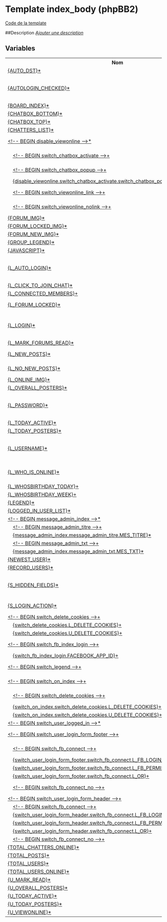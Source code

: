 # Template index_body (phpBB2)

[Code de la template](../../subsilver/index_body.tpl)

##Description
[*Ajouter une description*](https://fa-tvars.appspot.com/tpl/subsilver/index_body)

## Variables

<table><tr><th colspan=4>Nom</th><th>Lignes</th></tr><tr><td colspan=4><a href="https://github.com/Etana/template.list/blob/master/var/AUTO_DST.md#readme">{AUTO_DST}</a><a href="https://fa-tvars.appspot.com/var/AUTO_DST">*</a></td><td><a href="../tpl/src/subsilver/index_body.tpl#L240">240</a></td></tr><tr><td colspan=4><a href="https://github.com/Etana/template.list/blob/master/var/AUTOLOGIN_CHECKED.md#readme">{AUTOLOGIN_CHECKED}</a><a href="https://fa-tvars.appspot.com/var/AUTOLOGIN_CHECKED">*</a></td><td><a href="../tpl/src/subsilver/index_body.tpl#L30">30</a>, <a href="../tpl/src/subsilver/index_body.tpl#L58">58</a>, <a href="../tpl/src/subsilver/index_body.tpl#L121">121</a>, <a href="../tpl/src/subsilver/index_body.tpl#L149">149</a></td></tr><tr><td colspan=4><a href="https://github.com/Etana/template.list/blob/master/var/BOARD_INDEX.md#readme">{BOARD_INDEX}</a><a href="https://fa-tvars.appspot.com/var/BOARD_INDEX">*</a></td><td><a href="../tpl/src/subsilver/index_body.tpl#L84">84</a></td></tr><tr><td colspan=4><a href="https://github.com/Etana/template.list/blob/master/var/CHATBOX_BOTTOM.md#readme">{CHATBOX_BOTTOM}</a><a href="https://fa-tvars.appspot.com/var/CHATBOX_BOTTOM">*</a></td><td><a href="../tpl/src/subsilver/index_body.tpl#L223">223</a></td></tr><tr><td colspan=4><a href="https://github.com/Etana/template.list/blob/master/var/CHATBOX_TOP.md#readme">{CHATBOX_TOP}</a><a href="https://fa-tvars.appspot.com/var/CHATBOX_TOP">*</a></td><td><a href="../tpl/src/subsilver/index_body.tpl#L83">83</a></td></tr><tr><td colspan=4><a href="https://github.com/Etana/template.list/blob/master/var/CHATTERS_LIST.md#readme">{CHATTERS_LIST}</a><a href="https://fa-tvars.appspot.com/var/CHATTERS_LIST">*</a></td><td><a href="../tpl/src/subsilver/index_body.tpl#L208">208</a></td></tr><tr><td colspan=4><a href="https://github.com/Etana/template.list/blob/master/var/disable_viewonline.md#readme">&lt;!-- BEGIN disable_viewonline --&gt;</a><a href="https://fa-tvars.appspot.com/var/disable_viewonline">*</a></td><td><a href="../tpl/src/subsilver/index_body.tpl#L174">174</a>, <a href="../tpl/src/subsilver/index_body.tpl#L222">222</a></td></tr><tr><td colspan=1></td><td colspan=3><a href="https://github.com/Etana/template.list/blob/master/var/disable_viewonline.switch_chatbox_activate.md#readme">&lt;!-- BEGIN switch_chatbox_activate --&gt;</a><a href="https://fa-tvars.appspot.com/var/disable_viewonline.switch_chatbox_activate">+</a></td><td><a href="../tpl/src/subsilver/index_body.tpl#L205">205</a>, <a href="../tpl/src/subsilver/index_body.tpl#L220">220</a></td></tr><tr><td colspan=2></td><td colspan=2><a href="https://github.com/Etana/template.list/blob/master/var/disable_viewonline.switch_chatbox_activate.switch_chatbox_popup.md#readme">&lt;!-- BEGIN switch_chatbox_popup --&gt;</a><a href="https://fa-tvars.appspot.com/var/disable_viewonline.switch_chatbox_activate.switch_chatbox_popup">+</a></td><td><a href="../tpl/src/subsilver/index_body.tpl#L209">209</a>, <a href="../tpl/src/subsilver/index_body.tpl#L216">216</a></td></tr><tr><td colspan=3></td><td colspan=1><a href="https://github.com/Etana/template.list/blob/master/var/disable_viewonline.switch_chatbox_activate.switch_chatbox_popup.U_FRAME_CHATBOX.md#readme">{disable_viewonline.switch_chatbox_activate.switch_chatbox_popup.U_FRAME_CHATBOX}</a><a href="https://fa-tvars.appspot.com/var/disable_viewonline.switch_chatbox_activate.switch_chatbox_popup.U_FRAME_CHATBOX">+</a></td><td><a href="../tpl/src/subsilver/index_body.tpl#L213">213</a></td></tr><tr><td colspan=1></td><td colspan=3><a href="https://github.com/Etana/template.list/blob/master/var/disable_viewonline.switch_viewonline_link.md#readme">&lt;!-- BEGIN switch_viewonline_link --&gt;</a><a href="https://fa-tvars.appspot.com/var/disable_viewonline.switch_viewonline_link">+</a></td><td><a href="../tpl/src/subsilver/index_body.tpl#L178">178</a>, <a href="../tpl/src/subsilver/index_body.tpl#L180">180</a></td></tr><tr><td colspan=1></td><td colspan=3><a href="https://github.com/Etana/template.list/blob/master/var/disable_viewonline.switch_viewonline_nolink.md#readme">&lt;!-- BEGIN switch_viewonline_nolink --&gt;</a><a href="https://fa-tvars.appspot.com/var/disable_viewonline.switch_viewonline_nolink">+</a></td><td><a href="../tpl/src/subsilver/index_body.tpl#L182">182</a>, <a href="../tpl/src/subsilver/index_body.tpl#L184">184</a></td></tr><tr><td colspan=4><a href="https://github.com/Etana/template.list/blob/master/var/FORUM_IMG.md#readme">{FORUM_IMG}</a><a href="https://fa-tvars.appspot.com/var/FORUM_IMG">*</a></td><td><a href="../tpl/src/subsilver/index_body.tpl#L231">231</a></td></tr><tr><td colspan=4><a href="https://github.com/Etana/template.list/blob/master/var/FORUM_LOCKED_IMG.md#readme">{FORUM_LOCKED_IMG}</a><a href="https://fa-tvars.appspot.com/var/FORUM_LOCKED_IMG">*</a></td><td><a href="../tpl/src/subsilver/index_body.tpl#L234">234</a></td></tr><tr><td colspan=4><a href="https://github.com/Etana/template.list/blob/master/var/FORUM_NEW_IMG.md#readme">{FORUM_NEW_IMG}</a><a href="https://fa-tvars.appspot.com/var/FORUM_NEW_IMG">*</a></td><td><a href="../tpl/src/subsilver/index_body.tpl#L228">228</a></td></tr><tr><td colspan=4><a href="https://github.com/Etana/template.list/blob/master/var/GROUP_LEGEND.md#readme">{GROUP_LEGEND}</a><a href="https://fa-tvars.appspot.com/var/GROUP_LEGEND">*</a></td><td><a href="../tpl/src/subsilver/index_body.tpl#L203">203</a></td></tr><tr><td colspan=4><a href="https://github.com/Etana/template.list/blob/master/var/JAVASCRIPT.md#readme">{JAVASCRIPT}</a><a href="https://fa-tvars.appspot.com/var/JAVASCRIPT">*</a></td><td><a href="../tpl/src/subsilver/index_body.tpl#L1">1</a></td></tr><tr><td colspan=4><a href="https://github.com/Etana/template.list/blob/master/var/L_AUTO_LOGIN.md#readme">{L_AUTO_LOGIN}</a><a href="https://fa-tvars.appspot.com/var/L_AUTO_LOGIN">*</a></td><td><a href="../tpl/src/subsilver/index_body.tpl#L31">31</a>, <a href="../tpl/src/subsilver/index_body.tpl#L59">59</a>, <a href="../tpl/src/subsilver/index_body.tpl#L122">122</a>, <a href="../tpl/src/subsilver/index_body.tpl#L150">150</a></td></tr><tr><td colspan=4><a href="https://github.com/Etana/template.list/blob/master/var/L_CLICK_TO_JOIN_CHAT.md#readme">{L_CLICK_TO_JOIN_CHAT}</a><a href="https://fa-tvars.appspot.com/var/L_CLICK_TO_JOIN_CHAT">*</a></td><td><a href="../tpl/src/subsilver/index_body.tpl#L213">213</a></td></tr><tr><td colspan=4><a href="https://github.com/Etana/template.list/blob/master/var/L_CONNECTED_MEMBERS.md#readme">{L_CONNECTED_MEMBERS}</a><a href="https://fa-tvars.appspot.com/var/L_CONNECTED_MEMBERS">+</a></td><td><a href="../tpl/src/subsilver/index_body.tpl#L199">199</a></td></tr><tr><td colspan=4><a href="https://github.com/Etana/template.list/blob/master/var/L_FORUM_LOCKED.md#readme">{L_FORUM_LOCKED}</a><a href="https://fa-tvars.appspot.com/var/L_FORUM_LOCKED">*</a></td><td><a href="../tpl/src/subsilver/index_body.tpl#L234">234</a>, <a href="../tpl/src/subsilver/index_body.tpl#L235">235</a></td></tr><tr><td colspan=4><a href="https://github.com/Etana/template.list/blob/master/var/L_LOGIN.md#readme">{L_LOGIN}</a><a href="https://fa-tvars.appspot.com/var/L_LOGIN">*</a></td><td><a href="../tpl/src/subsilver/index_body.tpl#L38">38</a>, <a href="../tpl/src/subsilver/index_body.tpl#L66">66</a>, <a href="../tpl/src/subsilver/index_body.tpl#L129">129</a>, <a href="../tpl/src/subsilver/index_body.tpl#L157">157</a></td></tr><tr><td colspan=4><a href="https://github.com/Etana/template.list/blob/master/var/L_MARK_FORUMS_READ.md#readme">{L_MARK_FORUMS_READ}</a><a href="https://fa-tvars.appspot.com/var/L_MARK_FORUMS_READ">*</a></td><td><a href="../tpl/src/subsilver/index_body.tpl#L89">89</a></td></tr><tr><td colspan=4><a href="https://github.com/Etana/template.list/blob/master/var/L_NEW_POSTS.md#readme">{L_NEW_POSTS}</a><a href="https://fa-tvars.appspot.com/var/L_NEW_POSTS">*</a></td><td><a href="../tpl/src/subsilver/index_body.tpl#L228">228</a>, <a href="../tpl/src/subsilver/index_body.tpl#L229">229</a></td></tr><tr><td colspan=4><a href="https://github.com/Etana/template.list/blob/master/var/L_NO_NEW_POSTS.md#readme">{L_NO_NEW_POSTS}</a><a href="https://fa-tvars.appspot.com/var/L_NO_NEW_POSTS">*</a></td><td><a href="../tpl/src/subsilver/index_body.tpl#L231">231</a>, <a href="../tpl/src/subsilver/index_body.tpl#L232">232</a></td></tr><tr><td colspan=4><a href="https://github.com/Etana/template.list/blob/master/var/L_ONLINE_IMG.md#readme">{L_ONLINE_IMG}</a><a href="https://fa-tvars.appspot.com/var/L_ONLINE_IMG">*</a></td><td><a href="../tpl/src/subsilver/index_body.tpl#L188">188</a></td></tr><tr><td colspan=4><a href="https://github.com/Etana/template.list/blob/master/var/L_OVERALL_POSTERS.md#readme">{L_OVERALL_POSTERS}</a><a href="https://fa-tvars.appspot.com/var/L_OVERALL_POSTERS">*</a></td><td><a href="../tpl/src/subsilver/index_body.tpl#L99">99</a></td></tr><tr><td colspan=4><a href="https://github.com/Etana/template.list/blob/master/var/L_PASSWORD.md#readme">{L_PASSWORD}</a><a href="https://fa-tvars.appspot.com/var/L_PASSWORD">*</a></td><td><a href="../tpl/src/subsilver/index_body.tpl#L36">36</a>, <a href="../tpl/src/subsilver/index_body.tpl#L64">64</a>, <a href="../tpl/src/subsilver/index_body.tpl#L127">127</a>, <a href="../tpl/src/subsilver/index_body.tpl#L155">155</a></td></tr><tr><td colspan=4><a href="https://github.com/Etana/template.list/blob/master/var/L_TODAY_ACTIVE.md#readme">{L_TODAY_ACTIVE}</a><a href="https://fa-tvars.appspot.com/var/L_TODAY_ACTIVE">*</a></td><td><a href="../tpl/src/subsilver/index_body.tpl#L97">97</a></td></tr><tr><td colspan=4><a href="https://github.com/Etana/template.list/blob/master/var/L_TODAY_POSTERS.md#readme">{L_TODAY_POSTERS}</a><a href="https://fa-tvars.appspot.com/var/L_TODAY_POSTERS">*</a></td><td><a href="../tpl/src/subsilver/index_body.tpl#L98">98</a></td></tr><tr><td colspan=4><a href="https://github.com/Etana/template.list/blob/master/var/L_USERNAME.md#readme">{L_USERNAME}</a><a href="https://fa-tvars.appspot.com/var/L_USERNAME">*</a></td><td><a href="../tpl/src/subsilver/index_body.tpl#L27">27</a>, <a href="../tpl/src/subsilver/index_body.tpl#L55">55</a>, <a href="../tpl/src/subsilver/index_body.tpl#L118">118</a>, <a href="../tpl/src/subsilver/index_body.tpl#L146">146</a></td></tr><tr><td colspan=4><a href="https://github.com/Etana/template.list/blob/master/var/L_WHO_IS_ONLINE.md#readme">{L_WHO_IS_ONLINE}</a><a href="https://fa-tvars.appspot.com/var/L_WHO_IS_ONLINE">*</a></td><td><a href="../tpl/src/subsilver/index_body.tpl#L179">179</a>, <a href="../tpl/src/subsilver/index_body.tpl#L183">183</a>, <a href="../tpl/src/subsilver/index_body.tpl#L188">188</a></td></tr><tr><td colspan=4><a href="https://github.com/Etana/template.list/blob/master/var/L_WHOSBIRTHDAY_TODAY.md#readme">{L_WHOSBIRTHDAY_TODAY}</a><a href="https://fa-tvars.appspot.com/var/L_WHOSBIRTHDAY_TODAY">+</a></td><td><a href="../tpl/src/subsilver/index_body.tpl#L200">200</a></td></tr><tr><td colspan=4><a href="https://github.com/Etana/template.list/blob/master/var/L_WHOSBIRTHDAY_WEEK.md#readme">{L_WHOSBIRTHDAY_WEEK}</a><a href="https://fa-tvars.appspot.com/var/L_WHOSBIRTHDAY_WEEK">+</a></td><td><a href="../tpl/src/subsilver/index_body.tpl#L201">201</a></td></tr><tr><td colspan=4><a href="https://github.com/Etana/template.list/blob/master/var/LEGEND.md#readme">{LEGEND}</a><a href="https://fa-tvars.appspot.com/var/LEGEND">*</a></td><td><a href="../tpl/src/subsilver/index_body.tpl#L203">203</a></td></tr><tr><td colspan=4><a href="https://github.com/Etana/template.list/blob/master/var/LOGGED_IN_USER_LIST.md#readme">{LOGGED_IN_USER_LIST}</a><a href="https://fa-tvars.appspot.com/var/LOGGED_IN_USER_LIST">*</a></td><td><a href="../tpl/src/subsilver/index_body.tpl#L197">197</a></td></tr><tr><td colspan=4><a href="https://github.com/Etana/template.list/blob/master/var/message_admin_index.md#readme">&lt;!-- BEGIN message_admin_index --&gt;</a><a href="https://fa-tvars.appspot.com/var/message_admin_index">*</a></td><td><a href="../tpl/src/subsilver/index_body.tpl#L2">2</a>, <a href="../tpl/src/subsilver/index_body.tpl#L17">17</a></td></tr><tr><td colspan=1></td><td colspan=3><a href="https://github.com/Etana/template.list/blob/master/var/message_admin_index.message_admin_titre.md#readme">&lt;!-- BEGIN message_admin_titre --&gt;</a><a href="https://fa-tvars.appspot.com/var/message_admin_index.message_admin_titre">+</a></td><td><a href="../tpl/src/subsilver/index_body.tpl#L4">4</a>, <a href="../tpl/src/subsilver/index_body.tpl#L8">8</a></td></tr><tr><td colspan=2></td><td colspan=2><a href="https://github.com/Etana/template.list/blob/master/var/message_admin_index.message_admin_titre.MES_TITRE.md#readme">{message_admin_index.message_admin_titre.MES_TITRE}</a><a href="https://fa-tvars.appspot.com/var/message_admin_index.message_admin_titre.MES_TITRE">*</a></td><td><a href="../tpl/src/subsilver/index_body.tpl#L6">6</a></td></tr><tr><td colspan=1></td><td colspan=3><a href="https://github.com/Etana/template.list/blob/master/var/message_admin_index.message_admin_txt.md#readme">&lt;!-- BEGIN message_admin_txt --&gt;</a><a href="https://fa-tvars.appspot.com/var/message_admin_index.message_admin_txt">+</a></td><td><a href="../tpl/src/subsilver/index_body.tpl#L9">9</a>, <a href="../tpl/src/subsilver/index_body.tpl#L15">15</a></td></tr><tr><td colspan=2></td><td colspan=2><a href="https://github.com/Etana/template.list/blob/master/var/message_admin_index.message_admin_txt.MES_TXT.md#readme">{message_admin_index.message_admin_txt.MES_TXT}</a><a href="https://fa-tvars.appspot.com/var/message_admin_index.message_admin_txt.MES_TXT">*</a></td><td><a href="../tpl/src/subsilver/index_body.tpl#L12">12</a></td></tr><tr><td colspan=4><a href="https://github.com/Etana/template.list/blob/master/var/NEWEST_USER.md#readme">{NEWEST_USER}</a><a href="https://fa-tvars.appspot.com/var/NEWEST_USER">*</a></td><td><a href="../tpl/src/subsilver/index_body.tpl#L191">191</a></td></tr><tr><td colspan=4><a href="https://github.com/Etana/template.list/blob/master/var/RECORD_USERS.md#readme">{RECORD_USERS}</a><a href="https://fa-tvars.appspot.com/var/RECORD_USERS">*</a></td><td><a href="../tpl/src/subsilver/index_body.tpl#L195">195</a></td></tr><tr><td colspan=4><a href="https://github.com/Etana/template.list/blob/master/var/S_HIDDEN_FIELDS.md#readme">{S_HIDDEN_FIELDS}</a><a href="https://fa-tvars.appspot.com/var/S_HIDDEN_FIELDS">*</a></td><td><a href="../tpl/src/subsilver/index_body.tpl#L38">38</a>, <a href="../tpl/src/subsilver/index_body.tpl#L66">66</a>, <a href="../tpl/src/subsilver/index_body.tpl#L129">129</a>, <a href="../tpl/src/subsilver/index_body.tpl#L157">157</a></td></tr><tr><td colspan=4><a href="https://github.com/Etana/template.list/blob/master/var/S_LOGIN_ACTION.md#readme">{S_LOGIN_ACTION}</a><a href="https://fa-tvars.appspot.com/var/S_LOGIN_ACTION">*</a></td><td><a href="../tpl/src/subsilver/index_body.tpl#L20">20</a>, <a href="../tpl/src/subsilver/index_body.tpl#L111">111</a></td></tr><tr><td colspan=4><a href="https://github.com/Etana/template.list/blob/master/var/switch_delete_cookies.md#readme">&lt;!-- BEGIN switch_delete_cookies --&gt;</a><a href="https://fa-tvars.appspot.com/var/switch_delete_cookies">+</a></td><td><a href="../tpl/src/subsilver/index_body.tpl#L91">91</a>, <a href="../tpl/src/subsilver/index_body.tpl#L93">93</a></td></tr><tr><td colspan=1></td><td colspan=3><a href="https://github.com/Etana/template.list/blob/master/var/switch_delete_cookies.L_DELETE_COOKIES.md#readme">{switch_delete_cookies.L_DELETE_COOKIES}</a><a href="https://fa-tvars.appspot.com/var/switch_delete_cookies.L_DELETE_COOKIES">+</a></td><td><a href="../tpl/src/subsilver/index_body.tpl#L92">92</a></td></tr><tr><td colspan=1></td><td colspan=3><a href="https://github.com/Etana/template.list/blob/master/var/switch_delete_cookies.U_DELETE_COOKIES.md#readme">{switch_delete_cookies.U_DELETE_COOKIES}</a><a href="https://fa-tvars.appspot.com/var/switch_delete_cookies.U_DELETE_COOKIES">+</a></td><td><a href="../tpl/src/subsilver/index_body.tpl#L92">92</a></td></tr><tr><td colspan=4><a href="https://github.com/Etana/template.list/blob/master/var/switch_fb_index_login.md#readme">&lt;!-- BEGIN switch_fb_index_login --&gt;</a><a href="https://fa-tvars.appspot.com/var/switch_fb_index_login">+</a></td><td><a href="../tpl/src/subsilver/index_body.tpl#L242">242</a>, <a href="../tpl/src/subsilver/index_body.tpl#L255">255</a></td></tr><tr><td colspan=1></td><td colspan=3><a href="https://github.com/Etana/template.list/blob/master/var/switch_fb_index_login.FACEBOOK_APP_ID.md#readme">{switch_fb_index_login.FACEBOOK_APP_ID}</a><a href="https://fa-tvars.appspot.com/var/switch_fb_index_login.FACEBOOK_APP_ID">+</a></td><td><a href="../tpl/src/subsilver/index_body.tpl#L247">247</a></td></tr><tr><td colspan=4><a href="https://github.com/Etana/template.list/blob/master/var/switch_legend.md#readme">&lt;!-- BEGIN switch_legend --&gt;</a><a href="https://fa-tvars.appspot.com/var/switch_legend">+</a></td><td><a href="../tpl/src/subsilver/index_body.tpl#L225">225</a>, <a href="../tpl/src/subsilver/index_body.tpl#L238">238</a></td></tr><tr><td colspan=4><a href="https://github.com/Etana/template.list/blob/master/var/switch_on_index.md#readme">&lt;!-- BEGIN switch_on_index --&gt;</a><a href="https://fa-tvars.appspot.com/var/switch_on_index">+</a></td><td><a href="../tpl/src/subsilver/index_body.tpl#L100">100</a>, <a href="../tpl/src/subsilver/index_body.tpl#L104">104</a></td></tr><tr><td colspan=1></td><td colspan=3><a href="https://github.com/Etana/template.list/blob/master/var/switch_on_index.switch_delete_cookies.md#readme">&lt;!-- BEGIN switch_delete_cookies --&gt;</a><a href="https://fa-tvars.appspot.com/var/switch_on_index.switch_delete_cookies">+</a></td><td><a href="../tpl/src/subsilver/index_body.tpl#L101">101</a>, <a href="../tpl/src/subsilver/index_body.tpl#L103">103</a></td></tr><tr><td colspan=2></td><td colspan=2><a href="https://github.com/Etana/template.list/blob/master/var/switch_on_index.switch_delete_cookies.L_DELETE_COOKIES.md#readme">{switch_on_index.switch_delete_cookies.L_DELETE_COOKIES}</a><a href="https://fa-tvars.appspot.com/var/switch_on_index.switch_delete_cookies.L_DELETE_COOKIES">+</a></td><td><a href="../tpl/src/subsilver/index_body.tpl#L102">102</a></td></tr><tr><td colspan=2></td><td colspan=2><a href="https://github.com/Etana/template.list/blob/master/var/switch_on_index.switch_delete_cookies.U_DELETE_COOKIES.md#readme">{switch_on_index.switch_delete_cookies.U_DELETE_COOKIES}</a><a href="https://fa-tvars.appspot.com/var/switch_on_index.switch_delete_cookies.U_DELETE_COOKIES">+</a></td><td><a href="../tpl/src/subsilver/index_body.tpl#L102">102</a></td></tr><tr><td colspan=4><a href="https://github.com/Etana/template.list/blob/master/var/switch_user_logged_in.md#readme">&lt;!-- BEGIN switch_user_logged_in --&gt;</a><a href="https://fa-tvars.appspot.com/var/switch_user_logged_in">*</a></td><td><a href="../tpl/src/subsilver/index_body.tpl#L88">88</a>, <a href="../tpl/src/subsilver/index_body.tpl#L90">90</a></td></tr><tr><td colspan=4><a href="https://github.com/Etana/template.list/blob/master/var/switch_user_login_form_footer.md#readme">&lt;!-- BEGIN switch_user_login_form_footer --&gt;</a><a href="https://fa-tvars.appspot.com/var/switch_user_login_form_footer">+</a></td><td><a href="../tpl/src/subsilver/index_body.tpl#L110">110</a>, <a href="../tpl/src/subsilver/index_body.tpl#L172">172</a></td></tr><tr><td colspan=1></td><td colspan=3><a href="https://github.com/Etana/template.list/blob/master/var/switch_user_login_form_footer.switch_fb_connect.md#readme">&lt;!-- BEGIN switch_fb_connect --&gt;</a><a href="https://fa-tvars.appspot.com/var/switch_user_login_form_footer.switch_fb_connect">+</a></td><td><a href="../tpl/src/subsilver/index_body.tpl#L137">137</a>, <a href="../tpl/src/subsilver/index_body.tpl#L170">170</a></td></tr><tr><td colspan=2></td><td colspan=2><a href="https://github.com/Etana/template.list/blob/master/var/switch_user_login_form_footer.switch_fb_connect.L_FB_LOGIN_BUTTON.md#readme">{switch_user_login_form_footer.switch_fb_connect.L_FB_LOGIN_BUTTON}</a><a href="https://fa-tvars.appspot.com/var/switch_user_login_form_footer.switch_fb_connect.L_FB_LOGIN_BUTTON">+</a></td><td><a href="../tpl/src/subsilver/index_body.tpl#L164">164</a></td></tr><tr><td colspan=2></td><td colspan=2><a href="https://github.com/Etana/template.list/blob/master/var/switch_user_login_form_footer.switch_fb_connect.L_FB_PERMISSIONS.md#readme">{switch_user_login_form_footer.switch_fb_connect.L_FB_PERMISSIONS}</a><a href="https://fa-tvars.appspot.com/var/switch_user_login_form_footer.switch_fb_connect.L_FB_PERMISSIONS">+</a></td><td><a href="../tpl/src/subsilver/index_body.tpl#L164">164</a></td></tr><tr><td colspan=2></td><td colspan=2><a href="https://github.com/Etana/template.list/blob/master/var/switch_user_login_form_footer.switch_fb_connect.L_OR.md#readme">{switch_user_login_form_footer.switch_fb_connect.L_OR}</a><a href="https://fa-tvars.appspot.com/var/switch_user_login_form_footer.switch_fb_connect.L_OR">+</a></td><td><a href="../tpl/src/subsilver/index_body.tpl#L162">162</a></td></tr><tr><td colspan=1></td><td colspan=3><a href="https://github.com/Etana/template.list/blob/master/var/switch_user_login_form_footer.switch_fb_connect_no.md#readme">&lt;!-- BEGIN switch_fb_connect_no --&gt;</a><a href="https://fa-tvars.appspot.com/var/switch_user_login_form_footer.switch_fb_connect_no">+</a></td><td><a href="../tpl/src/subsilver/index_body.tpl#L112">112</a>, <a href="../tpl/src/subsilver/index_body.tpl#L135">135</a></td></tr><tr><td colspan=4><a href="https://github.com/Etana/template.list/blob/master/var/switch_user_login_form_header.md#readme">&lt;!-- BEGIN switch_user_login_form_header --&gt;</a><a href="https://fa-tvars.appspot.com/var/switch_user_login_form_header">+</a></td><td><a href="../tpl/src/subsilver/index_body.tpl#L19">19</a>, <a href="../tpl/src/subsilver/index_body.tpl#L81">81</a></td></tr><tr><td colspan=1></td><td colspan=3><a href="https://github.com/Etana/template.list/blob/master/var/switch_user_login_form_header.switch_fb_connect.md#readme">&lt;!-- BEGIN switch_fb_connect --&gt;</a><a href="https://fa-tvars.appspot.com/var/switch_user_login_form_header.switch_fb_connect">+</a></td><td><a href="../tpl/src/subsilver/index_body.tpl#L46">46</a>, <a href="../tpl/src/subsilver/index_body.tpl#L79">79</a></td></tr><tr><td colspan=2></td><td colspan=2><a href="https://github.com/Etana/template.list/blob/master/var/switch_user_login_form_header.switch_fb_connect.L_FB_LOGIN_BUTTON.md#readme">{switch_user_login_form_header.switch_fb_connect.L_FB_LOGIN_BUTTON}</a><a href="https://fa-tvars.appspot.com/var/switch_user_login_form_header.switch_fb_connect.L_FB_LOGIN_BUTTON">+</a></td><td><a href="../tpl/src/subsilver/index_body.tpl#L73">73</a></td></tr><tr><td colspan=2></td><td colspan=2><a href="https://github.com/Etana/template.list/blob/master/var/switch_user_login_form_header.switch_fb_connect.L_FB_PERMISSIONS.md#readme">{switch_user_login_form_header.switch_fb_connect.L_FB_PERMISSIONS}</a><a href="https://fa-tvars.appspot.com/var/switch_user_login_form_header.switch_fb_connect.L_FB_PERMISSIONS">+</a></td><td><a href="../tpl/src/subsilver/index_body.tpl#L73">73</a></td></tr><tr><td colspan=2></td><td colspan=2><a href="https://github.com/Etana/template.list/blob/master/var/switch_user_login_form_header.switch_fb_connect.L_OR.md#readme">{switch_user_login_form_header.switch_fb_connect.L_OR}</a><a href="https://fa-tvars.appspot.com/var/switch_user_login_form_header.switch_fb_connect.L_OR">+</a></td><td><a href="../tpl/src/subsilver/index_body.tpl#L71">71</a></td></tr><tr><td colspan=1></td><td colspan=3><a href="https://github.com/Etana/template.list/blob/master/var/switch_user_login_form_header.switch_fb_connect_no.md#readme">&lt;!-- BEGIN switch_fb_connect_no --&gt;</a><a href="https://fa-tvars.appspot.com/var/switch_user_login_form_header.switch_fb_connect_no">+</a></td><td><a href="../tpl/src/subsilver/index_body.tpl#L21">21</a>, <a href="../tpl/src/subsilver/index_body.tpl#L44">44</a></td></tr><tr><td colspan=4><a href="https://github.com/Etana/template.list/blob/master/var/TOTAL_CHATTERS_ONLINE.md#readme">{TOTAL_CHATTERS_ONLINE}</a><a href="https://fa-tvars.appspot.com/var/TOTAL_CHATTERS_ONLINE">*</a></td><td><a href="../tpl/src/subsilver/index_body.tpl#L208">208</a></td></tr><tr><td colspan=4><a href="https://github.com/Etana/template.list/blob/master/var/TOTAL_POSTS.md#readme">{TOTAL_POSTS}</a><a href="https://fa-tvars.appspot.com/var/TOTAL_POSTS">*</a></td><td><a href="../tpl/src/subsilver/index_body.tpl#L189">189</a></td></tr><tr><td colspan=4><a href="https://github.com/Etana/template.list/blob/master/var/TOTAL_USERS.md#readme">{TOTAL_USERS}</a><a href="https://fa-tvars.appspot.com/var/TOTAL_USERS">*</a></td><td><a href="../tpl/src/subsilver/index_body.tpl#L190">190</a></td></tr><tr><td colspan=4><a href="https://github.com/Etana/template.list/blob/master/var/TOTAL_USERS_ONLINE.md#readme">{TOTAL_USERS_ONLINE}</a><a href="https://fa-tvars.appspot.com/var/TOTAL_USERS_ONLINE">*</a></td><td><a href="../tpl/src/subsilver/index_body.tpl#L194">194</a></td></tr><tr><td colspan=4><a href="https://github.com/Etana/template.list/blob/master/var/U_MARK_READ.md#readme">{U_MARK_READ}</a><a href="https://fa-tvars.appspot.com/var/U_MARK_READ">*</a></td><td><a href="../tpl/src/subsilver/index_body.tpl#L89">89</a></td></tr><tr><td colspan=4><a href="https://github.com/Etana/template.list/blob/master/var/U_OVERALL_POSTERS.md#readme">{U_OVERALL_POSTERS}</a><a href="https://fa-tvars.appspot.com/var/U_OVERALL_POSTERS">*</a></td><td><a href="../tpl/src/subsilver/index_body.tpl#L99">99</a></td></tr><tr><td colspan=4><a href="https://github.com/Etana/template.list/blob/master/var/U_TODAY_ACTIVE.md#readme">{U_TODAY_ACTIVE}</a><a href="https://fa-tvars.appspot.com/var/U_TODAY_ACTIVE">*</a></td><td><a href="../tpl/src/subsilver/index_body.tpl#L97">97</a></td></tr><tr><td colspan=4><a href="https://github.com/Etana/template.list/blob/master/var/U_TODAY_POSTERS.md#readme">{U_TODAY_POSTERS}</a><a href="https://fa-tvars.appspot.com/var/U_TODAY_POSTERS">*</a></td><td><a href="../tpl/src/subsilver/index_body.tpl#L98">98</a></td></tr><tr><td colspan=4><a href="https://github.com/Etana/template.list/blob/master/var/U_VIEWONLINE.md#readme">{U_VIEWONLINE}</a><a href="https://fa-tvars.appspot.com/var/U_VIEWONLINE">*</a></td><td><a href="../tpl/src/subsilver/index_body.tpl#L179">179</a></td></tr></table>